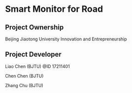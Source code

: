 # Smart Monitor for Road
## Project Ownership
Beijing Jiaotong University Innovation and Entrepreneurship
## Project Developer
Liao Chen (BJTU) @ID 17211401

Chen Chen (BJTU)

Zhang Chu (BJTU)
